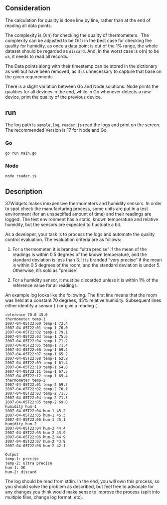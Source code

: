 ## Consideration

The calculation for quality is done line by line, rather than at the end of reading all data points.

The complexity is O(n) for checking the quality of thermometers. 
The complexity can be adjusted to be O(1) in the best case for checking the quality for humidity, as once a data point is out of the 1% range, the whole dataset should be regarded as `discard`. And, in the worst case is o(n) to be `ok`, it needs to read all records. 

The Data points along with their timestamp can be stored in the dictionary as well but have been removed, as it is unnecessary to capture that base on the given requirements. 

There is a slight variation between Go and Node solutions. Node prints the qualities for all devices in the end, while in Go whenever detects a new device, print the quality of the previous device.

## run 
The log path is `sample.log`, `reader.js` read the logs and print on the screen. The recommended Version is 17 for Node and Go.

### Go
```
go run main.go
```

### Node
```
node reader.js
```

## Description

37Widgets makes inexpensive thermometers and humidity sensors. In order to spot check the manufacturing process, some units are put in a test environment (for an unspecified amount of time) and their readings are logged. The test environment has a static, known temperature and relative humidity, but the sensors are expected to fluctuate a bit.                                                                                                          
 
As a developer, your task is to process the logs and automate the quality control evaluation. The evaluation criteria are as follows:
 
1) For a thermometer, it is branded “ultra precise” if the mean of the readings is within 0.5 degrees of the known temperature, and the standard deviation is less than 3. It is branded “very precise” if the mean is within 0.5 degrees of the room, and the standard deviation is under 5. Otherwise, it’s sold as “precise`.                  
 
2) For a humidity sensor, it must be discarded unless it is within 1% of the reference value for all readings.  
 
An example log looks like the following. The first line means that the room was held at a constant 70 degrees, 45% relative humidity. Subsequent lines either identify a sensor (<type> <name>) or give a reading (<time> <name> <value>.                                                
 
```
reference 70.0 45.0                                    
thermometer temp-1                                      
2007-04-05T22:00 temp-1 72.4                            
2007-04-05T22:01 temp-1 76.0                            
2007-04-05T22:02 temp-1 79.1                            
2007-04-05T22:03 temp-1 75.6                            
2007-04-05T22:04 temp-1 71.2                            
2007-04-05T22:05 temp-1 71.4                            
2007-04-05T22:06 temp-1 69.2                            
2007-04-05T22:07 temp-1 65.2                            
2007-04-05T22:08 temp-1 62.8                            
2007-04-05T22:09 temp-1 61.4                            
2007-04-05T22:10 temp-1 64.0                            
2007-04-05T22:11 temp-1 67.5                            
2007-04-05T22:12 temp-1 69.4                            
thermometer temp-2                                      
2007-04-05T22:01 temp-2 69.5                            
2007-04-05T22:02 temp-2 70.1                            
2007-04-05T22:03 temp-2 71.3                            
2007-04-05T22:04 temp-2 71.5                            
2007-04-05T22:05 temp-2 69.8                            
humidity hum-1                                          
2007-04-05T22:04 hum-1 45.2                            
2007-04-05T22:05 hum-1 45.3                            
2007-04-05T22:06 hum-1 45.1                            
humidity hum-2                                          
2007-04-05T22:04 hum-2 44.4                            
2007-04-05T22:05 hum-2 43.9                            
2007-04-05T22:06 hum-2 44.9                            
2007-04-05T22:07 hum-2 43.8                            
2007-04-05T22:08 hum-2 42.1 
``` 

``` 
Output                                                  
temp-1: precise                                        
temp-2: ultra precise                                  
hum-1: OK                                              
hum-2: discard   
```                                       
 
The log should be read from stdin. In the end, you will own this process, so you should solve the problem as described, but feel free to advocate for any changes you think would make sense to improve the process (split into multiple files, change log format, etc).
